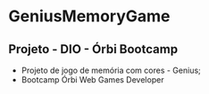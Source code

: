# GeniusMemoryGame
## Projeto - DIO - Órbi Bootcamp
* Projeto de jogo de memória com cores - Genius;
* Bootcamp Órbi Web Games Developer
